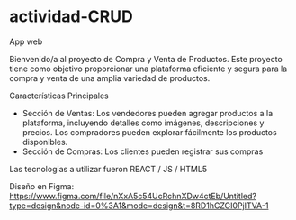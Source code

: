 # actividad-CRUD
App web 

Bienvenido/a al proyecto de Compra y Venta de Productos. Este proyecto tiene como objetivo proporcionar una plataforma eficiente y segura para la compra y venta de una amplia variedad de productos.

Características Principales
- Sección de Ventas: Los vendedores pueden agregar productos a la plataforma, incluyendo detalles como imágenes, descripciones y precios. Los compradores pueden explorar fácilmente los productos disponibles.
- Sección de Compras: Los clientes pueden registrar sus compras 

Las tecnologias a utilizar fueron 
REACT / JS / HTML5

Diseño en Figma:
https://www.figma.com/file/nXxA5c54UcRchnXDw4ctEb/Untitled?type=design&node-id=0%3A1&mode=design&t=8RD1hCZGI0PjITVA-1
